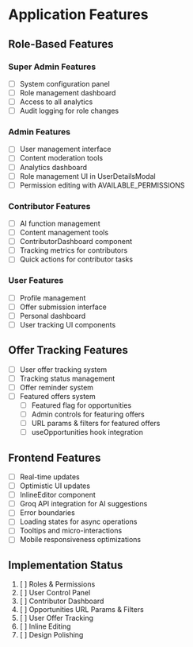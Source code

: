 # Application Features

## Role-Based Features
### Super Admin Features
- [ ] System configuration panel
- [ ] Role management dashboard
- [ ] Access to all analytics
- [ ] Audit logging for role changes

### Admin Features
- [ ] User management interface
- [ ] Content moderation tools
- [ ] Analytics dashboard
- [ ] Role management UI in UserDetailsModal
- [ ] Permission editing with AVAILABLE_PERMISSIONS

### Contributor Features
- [ ] AI function management
- [ ] Content management tools
- [ ] ContributorDashboard component
- [ ] Tracking metrics for contributors
- [ ] Quick actions for contributor tasks

### User Features
- [ ] Profile management
- [ ] Offer submission interface
- [ ] Personal dashboard
- [ ] User tracking UI components

## Offer Tracking Features
- [ ] User offer tracking system
- [ ] Tracking status management
- [ ] Offer reminder system
- [ ] Featured offers system
  - [ ] Featured flag for opportunities
  - [ ] Admin controls for featuring offers
  - [ ] URL params & filters for featured offers
  - [ ] useOpportunities hook integration

## Frontend Features
- [ ] Real-time updates
- [ ] Optimistic UI updates
- [ ] InlineEditor component
- [ ] Groq API integration for AI suggestions
- [ ] Error boundaries
- [ ] Loading states for async operations
- [ ] Tooltips and micro-interactions
- [ ] Mobile responsiveness optimizations

## Implementation Status
1. [ ] Roles & Permissions
2. [ ] User Control Panel
3. [ ] Contributor Dashboard
4. [ ] Opportunities URL Params & Filters
5. [ ] User Offer Tracking
6. [ ] Inline Editing
7. [ ] Design Polishing